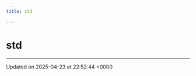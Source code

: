 ```yaml
---
title: std

---
```


# std








-------------------------------

Updated on 2025-04-23 at 22:52:44 +0000